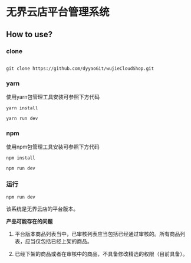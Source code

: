 # 无界云店平台管理系统


## How to use?

### clone

```git

git clone https://github.com/dyyaoGit/wujieCloudShop.git

```

### yarn
使用yarn包管理工具安装可参照下方代码
```yarn
yarn install

yarn run dev
```

### npm
使用npm包管理工具安装可参照下方代码
```npm
npm install

npm run dev
```

### 运行
```
npm run dev

```

该系统是无界云店的平台版本。


**产品可能存在的问题**


1. 平台版本商品列表当中，已审核列表应当包括已经通过审核的。所有商品列表，应当仅包括已经上架的商品。

2. 已经下架的商品或者在审核中的商品，不具备修改精选的权限（目前具备）。
